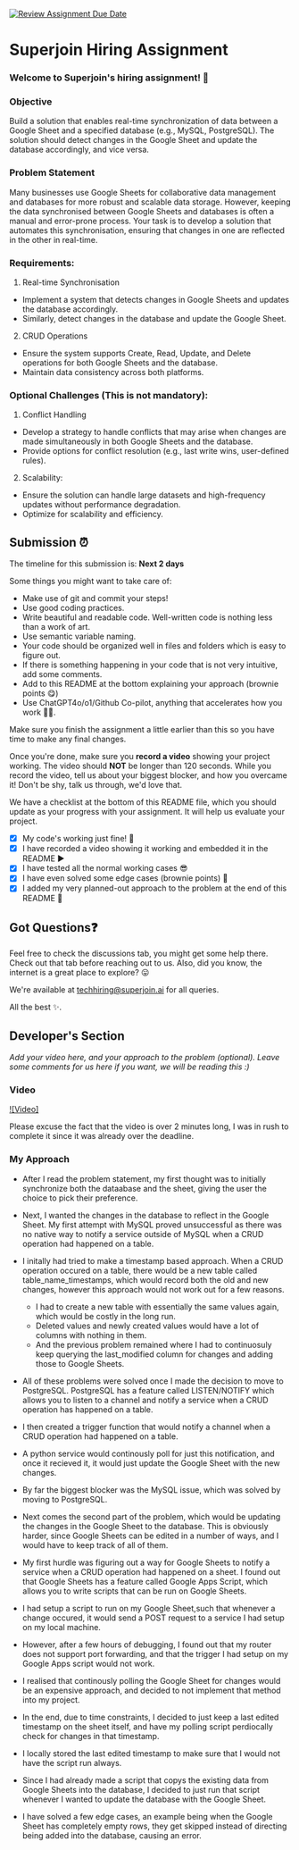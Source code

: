 [![Review Assignment Due Date](https://classroom.github.com/assets/deadline-readme-button-22041afd0340ce965d47ae6ef1cefeee28c7c493a6346c4f15d667ab976d596c.svg)](https://classroom.github.com/a/AHFn7Vbn)
# Superjoin Hiring Assignment

### Welcome to Superjoin's hiring assignment! 🚀

### Objective
Build a solution that enables real-time synchronization of data between a Google Sheet and a specified database (e.g., MySQL, PostgreSQL). The solution should detect changes in the Google Sheet and update the database accordingly, and vice versa.

### Problem Statement
Many businesses use Google Sheets for collaborative data management and databases for more robust and scalable data storage. However, keeping the data synchronised between Google Sheets and databases is often a manual and error-prone process. Your task is to develop a solution that automates this synchronisation, ensuring that changes in one are reflected in the other in real-time.

### Requirements:
1. Real-time Synchronisation
  - Implement a system that detects changes in Google Sheets and updates the database accordingly.
   - Similarly, detect changes in the database and update the Google Sheet.
  2.	CRUD Operations
   - Ensure the system supports Create, Read, Update, and Delete operations for both Google Sheets and the database.
   - Maintain data consistency across both platforms.
   
### Optional Challenges (This is not mandatory):
1. Conflict Handling
- Develop a strategy to handle conflicts that may arise when changes are made simultaneously in both Google Sheets and the database.
- Provide options for conflict resolution (e.g., last write wins, user-defined rules).
    
2. Scalability: 	
- Ensure the solution can handle large datasets and high-frequency updates without performance degradation.
- Optimize for scalability and efficiency.

## Submission ⏰
The timeline for this submission is: **Next 2 days**

Some things you might want to take care of:
- Make use of git and commit your steps!
- Use good coding practices.
- Write beautiful and readable code. Well-written code is nothing less than a work of art.
- Use semantic variable naming.
- Your code should be organized well in files and folders which is easy to figure out.
- If there is something happening in your code that is not very intuitive, add some comments.
- Add to this README at the bottom explaining your approach (brownie points 😋)
- Use ChatGPT4o/o1/Github Co-pilot, anything that accelerates how you work 💪🏽. 

Make sure you finish the assignment a little earlier than this so you have time to make any final changes.

Once you're done, make sure you **record a video** showing your project working. The video should **NOT** be longer than 120 seconds. While you record the video, tell us about your biggest blocker, and how you overcame it! Don't be shy, talk us through, we'd love that.

We have a checklist at the bottom of this README file, which you should update as your progress with your assignment. It will help us evaluate your project.

- [x] My code's working just fine! 🥳
- [x] I have recorded a video showing it working and embedded it in the README ▶️
- [x] I have tested all the normal working cases 😎
- [x] I have even solved some edge cases (brownie points) 💪
- [x] I added my very planned-out approach to the problem at the end of this README 📜

## Got Questions❓
Feel free to check the discussions tab, you might get some help there. Check out that tab before reaching out to us. Also, did you know, the internet is a great place to explore? 😛

We're available at techhiring@superjoin.ai for all queries. 

All the best ✨.

## Developer's Section
*Add your video here, and your approach to the problem (optional). Leave some comments for us here if you want, we will be reading this :)*

### Video 

[![Video]](https://drive.google.com/file/d/1ChAmK1fnD9tw6ix0tFohyX16F9I7atXx/view?usp=drive_link)

Please excuse the fact that the video is over 2 minutes long, I was in rush to complete it since it was already over the deadline.

### My Approach
- After I read the problem statement, my first thought was to initially synchronize both the dataabase and the sheet, giving the user the choice to pick their preference.
- Next, I wanted the changes in the database to reflect in the Google Sheet. My first attempt with MySQL proved unsuccessful as there was no native way to notify a service outside of MySQL when a CRUD operation had happened on a table.
- I initally had tried to make a timestamp based approach. When a CRUD operation occured on a table, there would be a new table called table_name_timestamps, which would record both the old and new changes, however this approach would not work out for a few reasons.

  - I had to create a new table with essentially the same values again, which would be costly in the long run.
  - Deleted values and newly created values would have a lot of columns with nothing in them.
  - And the previous problem remained where I had to continuosuly keep querying the last_modified column for changes and adding those to Google Sheets.

- All of these problems were solved once I made the decision to move to PostgreSQL. PostgreSQL has a feature called LISTEN/NOTIFY which allows you to listen to a channel and notify a service when a CRUD operation has happened on a table.
- I then created a trigger function that would notify a channel when a CRUD operation had happened on a table.
- A python service would continously poll for just this notification, and once it recieved it, it would just update the Google Sheet with the new changes.
- By far the biggest blocker was the MySQL issue, which was solved by moving to PostgreSQL.
- Next comes the second part of the problem, which would be updating the changes in the Google Sheet to the database. This is obviously harder, since Google Sheets can be edited in a number of ways, and I would have to keep track of all of them.
- My first hurdle was figuring out a way for Google Sheets to notify a service when a CRUD operation had happened on a sheet. I found out that Google Sheets has a feature called Google Apps Script, which allows you to write scripts that can be run on Google Sheets.
- I had setup a script to run on my Google Sheet,such that whenever a change occured, it would send a POST request to a service I had setup on my local machine.
- However, after a few hours of debugging, I found out that my router does not support port forwarding, and that the trigger I had setup on my Google Apps script would not work.
- I realised that continously polling the Google Sheet for changes would be an expensive approach, and decided to not implement that method into my project.
- In the end, due to time constraints, I decided to just keep a last edited timestamp on the sheet itself, and have my polling script perdiocally check for changes in that timestamp.
- I locally stored the last edited timestamp to make sure that I would not have the script run always.
- Since I had already made a script that copys the existing data from Google Sheets into the database, I decided to just run that script whenever I wanted to update the database with the Google Sheet.
- I have solved a few edge cases, an example being when the Google Sheet has completely empty rows, they get skipped instead of directing being added into the database, causing an error.
